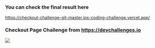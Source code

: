 ### You can check the final result here 

https://checkout-challenge-git-master.ips-coding-challenge.vercel.app/

### Checkout Page Challenge from https://devchallenges.io

![](https://firebasestorage.googleapis.com/v0/b/devchallenges-1234.appspot.com/o/challengesDesigns%2FCheckoutThumbnail.png?alt=media&token=c7ffdbe3-7206-44f2-b1e6-a6b99bf81901)
